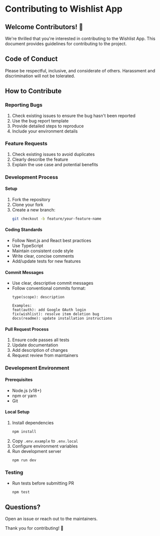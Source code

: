 # Contributing to Wishlist App

## Welcome Contributors! 🎉

We're thrilled that you're interested in contributing to the Wishlist App. This document provides guidelines for contributing to the project.

## Code of Conduct

Please be respectful, inclusive, and considerate of others. Harassment and discrimination will not be tolerated.

## How to Contribute

### Reporting Bugs
1. Check existing issues to ensure the bug hasn't been reported
2. Use the bug report template
3. Provide detailed steps to reproduce
4. Include your environment details

### Feature Requests
1. Check existing issues to avoid duplicates
2. Clearly describe the feature
3. Explain the use case and potential benefits

### Development Process

#### Setup
1. Fork the repository
2. Clone your fork
3. Create a new branch:
   ```bash
   git checkout -b feature/your-feature-name
   ```

#### Coding Standards
- Follow Next.js and React best practices
- Use TypeScript
- Maintain consistent code style
- Write clear, concise comments
- Add/update tests for new features

#### Commit Messages
- Use clear, descriptive commit messages
- Follow conventional commits format:
  ```
  type(scope): description
  
  Examples:
  feat(auth): add Google OAuth login
  fix(wishlist): resolve item deletion bug
  docs(readme): update installation instructions
  ```

#### Pull Request Process
1. Ensure code passes all tests
2. Update documentation
3. Add description of changes
4. Request review from maintainers

### Development Environment

#### Prerequisites
- Node.js (v18+)
- npm or yarn
- Git

#### Local Setup
1. Install dependencies
   ```bash
   npm install
   ```
2. Copy `.env.example` to `.env.local`
3. Configure environment variables
4. Run development server
   ```bash
   npm run dev
   ```

### Testing
- Run tests before submitting PR
  ```bash
  npm test
  ```

## Questions?
Open an issue or reach out to the maintainers.

Thank you for contributing! 🚀
